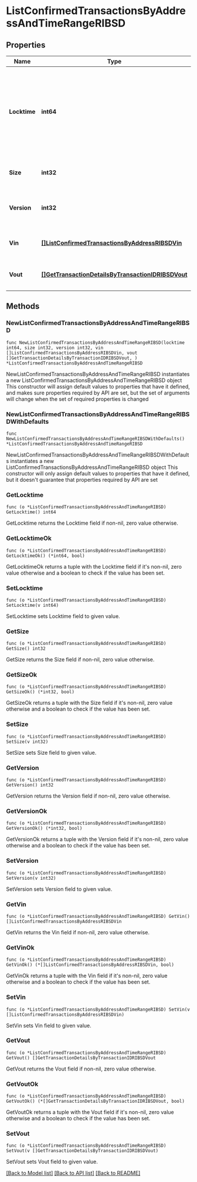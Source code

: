 # ListConfirmedTransactionsByAddressAndTimeRangeRIBSD

## Properties

Name | Type | Description | Notes
------------ | ------------- | ------------- | -------------
**Locktime** | **int64** | Represents the locktime on the transaction on the specific blockchain, i.e. the blockheight at which the transaction is valid. | 
**Size** | **int32** | Represents the total size of this transaction. | 
**Version** | **int32** | Represents the transaction&#39;s version number. | 
**Vin** | [**[]ListConfirmedTransactionsByAddressRIBSDVin**](ListConfirmedTransactionsByAddressRIBSDVin.md) | Represents the transaction inputs. | 
**Vout** | [**[]GetTransactionDetailsByTransactionIDRIBSDVout**](GetTransactionDetailsByTransactionIDRIBSDVout.md) | Represents the transaction outputs. | 

## Methods

### NewListConfirmedTransactionsByAddressAndTimeRangeRIBSD

`func NewListConfirmedTransactionsByAddressAndTimeRangeRIBSD(locktime int64, size int32, version int32, vin []ListConfirmedTransactionsByAddressRIBSDVin, vout []GetTransactionDetailsByTransactionIDRIBSDVout, ) *ListConfirmedTransactionsByAddressAndTimeRangeRIBSD`

NewListConfirmedTransactionsByAddressAndTimeRangeRIBSD instantiates a new ListConfirmedTransactionsByAddressAndTimeRangeRIBSD object
This constructor will assign default values to properties that have it defined,
and makes sure properties required by API are set, but the set of arguments
will change when the set of required properties is changed

### NewListConfirmedTransactionsByAddressAndTimeRangeRIBSDWithDefaults

`func NewListConfirmedTransactionsByAddressAndTimeRangeRIBSDWithDefaults() *ListConfirmedTransactionsByAddressAndTimeRangeRIBSD`

NewListConfirmedTransactionsByAddressAndTimeRangeRIBSDWithDefaults instantiates a new ListConfirmedTransactionsByAddressAndTimeRangeRIBSD object
This constructor will only assign default values to properties that have it defined,
but it doesn't guarantee that properties required by API are set

### GetLocktime

`func (o *ListConfirmedTransactionsByAddressAndTimeRangeRIBSD) GetLocktime() int64`

GetLocktime returns the Locktime field if non-nil, zero value otherwise.

### GetLocktimeOk

`func (o *ListConfirmedTransactionsByAddressAndTimeRangeRIBSD) GetLocktimeOk() (*int64, bool)`

GetLocktimeOk returns a tuple with the Locktime field if it's non-nil, zero value otherwise
and a boolean to check if the value has been set.

### SetLocktime

`func (o *ListConfirmedTransactionsByAddressAndTimeRangeRIBSD) SetLocktime(v int64)`

SetLocktime sets Locktime field to given value.


### GetSize

`func (o *ListConfirmedTransactionsByAddressAndTimeRangeRIBSD) GetSize() int32`

GetSize returns the Size field if non-nil, zero value otherwise.

### GetSizeOk

`func (o *ListConfirmedTransactionsByAddressAndTimeRangeRIBSD) GetSizeOk() (*int32, bool)`

GetSizeOk returns a tuple with the Size field if it's non-nil, zero value otherwise
and a boolean to check if the value has been set.

### SetSize

`func (o *ListConfirmedTransactionsByAddressAndTimeRangeRIBSD) SetSize(v int32)`

SetSize sets Size field to given value.


### GetVersion

`func (o *ListConfirmedTransactionsByAddressAndTimeRangeRIBSD) GetVersion() int32`

GetVersion returns the Version field if non-nil, zero value otherwise.

### GetVersionOk

`func (o *ListConfirmedTransactionsByAddressAndTimeRangeRIBSD) GetVersionOk() (*int32, bool)`

GetVersionOk returns a tuple with the Version field if it's non-nil, zero value otherwise
and a boolean to check if the value has been set.

### SetVersion

`func (o *ListConfirmedTransactionsByAddressAndTimeRangeRIBSD) SetVersion(v int32)`

SetVersion sets Version field to given value.


### GetVin

`func (o *ListConfirmedTransactionsByAddressAndTimeRangeRIBSD) GetVin() []ListConfirmedTransactionsByAddressRIBSDVin`

GetVin returns the Vin field if non-nil, zero value otherwise.

### GetVinOk

`func (o *ListConfirmedTransactionsByAddressAndTimeRangeRIBSD) GetVinOk() (*[]ListConfirmedTransactionsByAddressRIBSDVin, bool)`

GetVinOk returns a tuple with the Vin field if it's non-nil, zero value otherwise
and a boolean to check if the value has been set.

### SetVin

`func (o *ListConfirmedTransactionsByAddressAndTimeRangeRIBSD) SetVin(v []ListConfirmedTransactionsByAddressRIBSDVin)`

SetVin sets Vin field to given value.


### GetVout

`func (o *ListConfirmedTransactionsByAddressAndTimeRangeRIBSD) GetVout() []GetTransactionDetailsByTransactionIDRIBSDVout`

GetVout returns the Vout field if non-nil, zero value otherwise.

### GetVoutOk

`func (o *ListConfirmedTransactionsByAddressAndTimeRangeRIBSD) GetVoutOk() (*[]GetTransactionDetailsByTransactionIDRIBSDVout, bool)`

GetVoutOk returns a tuple with the Vout field if it's non-nil, zero value otherwise
and a boolean to check if the value has been set.

### SetVout

`func (o *ListConfirmedTransactionsByAddressAndTimeRangeRIBSD) SetVout(v []GetTransactionDetailsByTransactionIDRIBSDVout)`

SetVout sets Vout field to given value.



[[Back to Model list]](../README.md#documentation-for-models) [[Back to API list]](../README.md#documentation-for-api-endpoints) [[Back to README]](../README.md)


